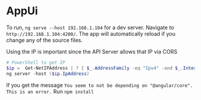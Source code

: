 # AppUi

To run, `ng serve --host 192.168.1.104` for a dev server. Navigate to `http://192.168.1.104:4200/`. The app will automatically reload if you change any of the source files.

Using the IP is important since the API Server allows that IP via CORS

```powershell
# PowerShell to get IP
$ip =  Get-NetIPAddress | ? { $_.AddressFamily -eq "Ipv4" -and $_.InterfaceAlias -eq 'Wi-Fi' }
ng server -host ($ip.IpAddress)
```

If you get the message `You seem to not be depending on "@angular/core". This is an error.` Run `npm install`
